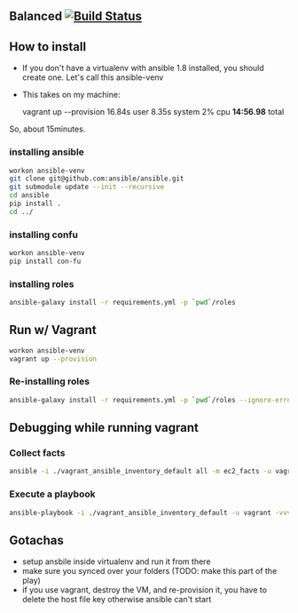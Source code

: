 ## Balanced [![Build Status](https://travis-ci.org/balanced-ops/ansible-balanced.svg)](https://travis-ci.org/balanced-ops/ansible-balanced)

## How to install

- If you don't have a virtualenv with ansible 1.8 installed, you should create one. Let's call this ansible-venv
- This takes on my machine:

    vagrant up --provision 16.84s user 8.35s system 2% cpu **14:56.98** total

So, about 15minutes.

### installing ansible
```bash
workon ansible-venv
git clone git@github.com:ansible/ansible.git
git submodule update --init --recursive
cd ansible
pip install .
cd ../
```

### installing confu
```bash
workon ansible-venv
pip install con-fu
```

### installing roles

```bash
ansible-galaxy install -r requirements.yml -p `pwd`/roles
```

## Run w/ Vagrant

```bash
workon ansible-venv
vagrant up --provision
```

### Re-installing roles

```bash
ansible-galaxy install -r requirements.yml -p `pwd`/roles --ignore-errors
```

## Debugging while running vagrant

### Collect facts

```bash
ansible -i ./vagrant_ansible_inventory_default all -m ec2_facts -u vagrant -vvv -c ssh --private-key ~/.vagrant.d/insecure_private_key
```

### Execute a playbook

```bash
ansible-playbook -i ./vagrant_ansible_inventory_default -u vagrant -vvv -c ssh --private-key ~/.vagrant.d/insecure_private_key site.yml
```


## Gotachas

- setup ansbile inside virtualenv and run it from there
- make sure you synced over your folders (TODO: make this part of the play)
- if you use vagrant, destroy the VM, and re-provision it, you have to delete the host file key otherwise ansible can't start
